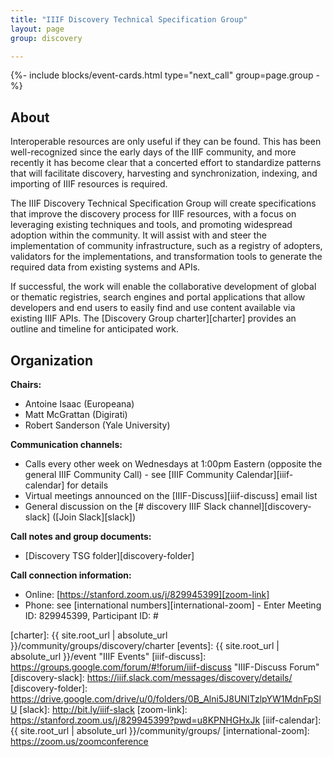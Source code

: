 ```yaml
---
title: "IIIF Discovery Technical Specification Group"
layout: page
group: discovery

---
```

{%- include blocks/event-cards.html type="next_call" group=page.group -%}

## About

Interoperable resources are only useful if they can be found. This has been well-recognized since the early days of the IIIF community, and more recently it has become clear that a concerted effort to standardize patterns that will facilitate discovery, harvesting and synchronization, indexing, and importing of IIIF resources is required.

The IIIF Discovery Technical Specification Group will create specifications that improve the discovery process for IIIF resources, with a focus on leveraging existing techniques and tools, and promoting widespread adoption within the community. It will assist with and steer the implementation of community infrastructure, such as a registry of adopters, validators for the implementations, and transformation tools to generate the required data from existing systems and APIs.

If successful, the work will enable the collaborative development of global or thematic registries, search engines and portal applications that allow developers and end users to easily find and use content available via existing IIIF APIs. The [Discovery Group charter][charter] provides an outline and timeline for anticipated work.

## Organization

**Chairs:**

  * Antoine Isaac (Europeana)
  * Matt McGrattan (Digirati)
  * Robert Sanderson (Yale University)

**Communication channels:**

  * Calls every other week on Wednesdays at 1:00pm Eastern (opposite the general IIIF Community Call) - see [IIIF Community Calendar][iiif-calendar] for details
  * Virtual meetings announced on the [IIIF-Discuss][iiif-discuss] email list
  * General discussion on the [# discovery IIIF Slack channel][discovery-slack] ([Join Slack][slack])

**Call notes and group documents:**

  * [Discovery TSG folder][discovery-folder]

**Call connection information:**

  * Online: [https://stanford.zoom.us/j/829945399][zoom-link]
  * Phone: see [international numbers][international-zoom] - Enter Meeting ID: 829945399, Participant ID: #

[charter]: {{ site.root_url | absolute_url }}/community/groups/discovery/charter
[events]: {{ site.root_url | absolute_url }}/event "IIIF Events"
[iiif-discuss]: https://groups.google.com/forum/#!forum/iiif-discuss "IIIF-Discuss Forum"
[discovery-slack]: https://iiif.slack.com/messages/discovery/details/
[discovery-folder]: https://drive.google.com/drive/u/0/folders/0B_Alni5J8UNITzlpYW1MdnFpSlU
[slack]: http://bit.ly/iiif-slack
[zoom-link]: https://stanford.zoom.us/j/829945399?pwd=u8KPNHGHxJk
[iiif-calendar]: {{ site.root_url | absolute_url }}/community/groups/
[international-zoom]: https://zoom.us/zoomconference

